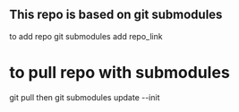 ## This repo is based on git submodules 

to add repo
git submodules add repo_link

# to pull repo with submodules
git pull then
git submodules update --init
